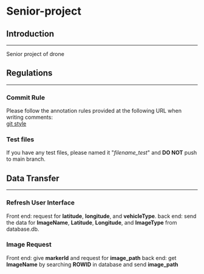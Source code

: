 # Senior-project
## Introduction

___

Senior project of drone  

## Regulations

___

### Commit Rule
Please follow the annotation rules provided at the following URL when writing comments:  
[git style](https://wadehuanglearning.blogspot.com/2019/05/commit-commit-commit-why-what-commit.html)

### Test files
If you have any test files, please named it "*filename_test*" and __DO NOT__ push to main branch.

## Data Transfer

___

### Refresh User Interface
Front end: request for **latitude**, **longitude**, and **vehicleType**.
back end: send the data for **ImageName**, **Latitude**, **Longitude**, and **ImageType** from database.db.

### Image Request
Front end: give **markerId** and request for **image_path**
back end: get **ImageName** by searching **ROWID** in database and send **image_path**
